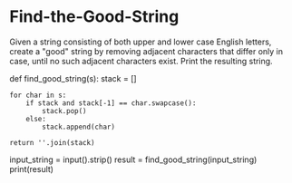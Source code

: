 # Find-the-Good-String

Given a string consisting of both upper and lower case English letters, create a "good" string by removing adjacent characters that differ only in case, until no such adjacent characters exist. Print the resulting string.

def find_good_string(s):
    stack = []
    
    for char in s:
        if stack and stack[-1] == char.swapcase():
            stack.pop()
        else:
            stack.append(char)
    
    return ''.join(stack)

input_string = input().strip() 
result = find_good_string(input_string)
print(result)
